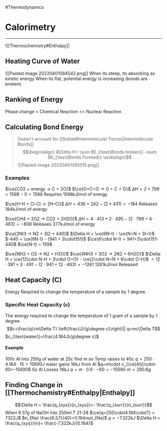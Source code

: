 #Thermodynamics 
# Calorimetry
---
![[Thermochemistry#Enthalpy]]
## Heating Curve of Water
![[Pasted image 20220401084542.png]]
When its steep, its absorbing as kinetic energy
When its flat, potential energy is increasing (bonds are broken).
## Ranking of Energy
Phase change < Chemical Reaction << Nuclear Reaction
## Calculating Bond Energy
> Doesn't account for [[Solids#Intermolecular Forces|Intermolecular Bonds]]
$$\begin{align}
&\Delta H= \sum BE_{\text{Bonds broken}} -\sum BE_{\text{Bonds Formed}}
\end{align}$$
![[Pasted image 20220401085515.png]]
### Examples
$\ce{CO2 + energy -> C + 2O}$
$\ce{O=C=O -> O + C + O}$ 
$\Delta H = 2*799 = 1598 - 0 = 1598$ Requires 1598kJ/mol of energy

$\ce{H-H + Cl-Cl -> 2H-Cl}$
$\Delta H = 436+242 - (2*431)=-184$ Releases 184kJ/mol of energy 

$\ce{CH4 + 2O2 -> CO2 + 2H2O}$
$\Delta H = 4\cdot413+2\cdot495 - (2\cdot799+4\cdot463) =-808$ Releases 377kJ/mol of energy

$\ce{2NI3 -> N2 + 3I2 + 440}$ 
$\Delta H = \ce{6N-I} - \ce{N=N + 3I=I}$
$-440 = \ce{6N-I} - {941 + 3\cdot151}$
$\ce{6\cdot N-I} = 941+3\cdot151-440$ 
$\ce{N-I} = 159$

$\ce{NH3 + O2 -> N2 + H2O}$
$\ce{4NH3 + 3O2 -> 2N2 + 6H2O}$
$\Delta H = \ce{12\cdot N-H + 3\cdot O=O} - \ce{2\cdot N=N + 6\cdot O-H}$ 
$=12\cdot391+3\cdot491 - (2\cdot941+12\cdot463)=-1261$ 1261kJ/mol Released

## Heat Capacity (C)
Energy Required to change the temperature of a sample by 1 degree.
### Specific Heat Capacity (c)
The energy required to change the temperature of 1 gram of a sample by 1 degree
$$c=\frac{q}{m\Delta T} \left(\frac{J}{g\degree c}\right)|| q=mc\Delta T$$
$c_{\text{water}}=\frac{4.184J}{g\degree c}$ 
#### Example
100c Al into 250g of water at 25c find m so Temp raises to 40c
$q=250\cdot4.184\cdot15=15690J$ water gains 16kJ from Al
$q=m\cdot c_{\ce{Al}}\cdot-60=-15690$ So Al Losses 16kJ
$q=m\cdot 0.9\cdot-60=-15690$
$m = 290.6g$
## Finding Change in [[Thermochemistry#Enthalpy|Enthalpy]]
$$\Delta H = \frac{q_{sys}}{n_{sys}}=- \frac{q_{surr}}{n_{surr}}$$
When 6.57g of NaOH into 250ml T 21-28
$\ce{q=250\cdot4.184\cdot7} = 7322J$
$n_{Na} \frac{6.57}{40}=0.164mol_{Na}$ 
$q=-7.322kJ$
$\Delta H = \frac{q_{sys}}{n}= \frac{-7.322kJ}{0.164}$
